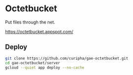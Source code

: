 Octetbucket
====================

Put files through the net.

https://octetbucket.appspot.com/


Deploy
--------------------
```bash
git clone https://github.com/curipha/gae-octetbucket.git
cd gae-octetbucket/server
gcloud --quiet app deploy --no-cache
```
